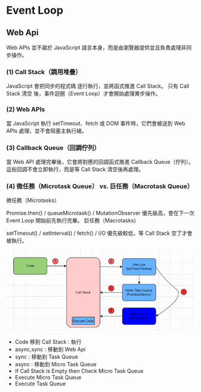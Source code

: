 # Event Loop

## Web Api

Web APIs 並不屬於 JavaScript 語言本身，而是由瀏覽器提供並且負責處理非同步操作。

### (1) Call Stack（調用堆疊）

JavaScript 會把同步的程式碼 逐行執行，並將函式推進 Call Stack。
只有 Call Stack 清空 後，事件迴圈（Event Loop）才會開始處理異步操作。

### (2) Web APIs

當 JavaScript 執行 setTimeout、fetch 或 DOM 事件時，它們會被送到 Web APIs 處理，並不會阻塞主執行緒。

### (3) Callback Queue（回調佇列）

當 Web API 處理完畢後，它會將對應的回調函式推進 Callback Queue（佇列）。
這些回調不會立即執行，而是等 Call Stack 清空後再處理。

### (4) 微任務（Microtask Queue） vs. 巨任務（Macrotask Queue）

微任務（Microtasks）

Promise.then() / queueMicrotask() / MutationObserver
優先級高，會在下一次 Event Loop 開始前先執行完畢。
巨任務（Macrotasks）

setTimeout() / setInterval() / fetch() / I/O
優先級較低，等 Call Stack 空了才會被執行。

![alt text](./images/EventLoop.png)

- Code 移到 Call Stack : 執行
- async,sync : 移動到 Web Api
- sync : 移動到 Task Queue
- async : 移動到 Micro Task Queue
- If Call Stack is Empty then Check Micro Task Queue
- Execute Micro Task Queue
- Execute Task Queue
